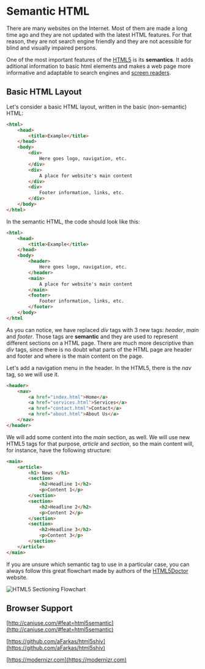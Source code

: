 # Semantic HTML


There are many websites on the Internet. Most of them are made a long time ago and they are not updated with the latest HTML features. For that reason, they are not search engine friendly and they are not acessible for blind and visually impaired persons.

One of the most important features of the [HTML5](https://en.wikipedia.org/wiki/HTML5) is its **semantics**. It adds aditional information to basic html elements and makes a web page more informative and adaptable to search engines and [screen readers](https://en.wikipedia.org/wiki/Screen_reader).

## Basic HTML Layout

Let's consider a basic HTML layout, written in the basic (non-semantic) HTML:
``` HTML
<html>
    <head>
        <title>Example</title>
    </head>
    <body>
        <div>
            Here goes logo, navigation, etc. 
        </div>
        <div>
            A place for website's main content 
        </div>
        <div>
            Footer information, links, etc.
        </div>
    </body>
</html>
```
In the semantic HTML, the code should look like this:
``` HTML
<html>
    <head>
        <title>Example</title>
    </head>
    <body>
        <header>
            Here goes logo, navigation, etc. 
        </header>
        <main>
            A place for website's main content 
        </main>
        <footer>
            Footer information, links, etc.
        </footer>
    </body>
</html
```
As you can notice, we have replaced *div* tags with 3 new tags: *header*, *main* and *footer*. Those tags are **semantic** and they are used to represent different sections on a HTML page. There are much more descriptive than *div* tags, since there is no doubt what parts of the HTML page are header and footer and where is the main content on the page.

Let's add a navigation menu in the header. In the HTML5, there is the *nav* tag, so we will use it.

``` HTML
<header>
    <nav>
        <a href="index.html">Home</a>
        <a href="services.html">Services</a>
        <a href="contact.html">Contact</a>
        <a href="about.html">About Us</a>            
    </nav> 
</header>
```
We will add some content into the *main* section, as well. We will use new HTML5 tags for that purpose, *article* and *section*, so the main content will, for instance, have the following structure:

``` HTML
<main>
    <article>
        <h1> News </h1>
        <section>
            <h2>Headline 1</h2>
            <p>Content 1</p>
        </section>
        <section>
            <h2>Headline 2</h2>
            <p>Content 2</p>
        </section>
        <section>
            <h2>Headline 3</h2>
            <p>Content 3</p>
        </section>        
    </article>
</main>
```
If you are unsure which semantic tag to use in a particular case, you can always follow this great flowchart made by authors of the [HTML5Doctor](http://html5doctor.com) website.

![HTML5 Sectioning Flowchart](http://html5doctor.com/downloads/h5d-sectioning-flowchart.png)


## Browser Support

[http://caniuse.com/#feat=html5semantic](http://caniuse.com/#feat=html5semantic)

[https://github.com/aFarkas/html5shiv](https://github.com/aFarkas/html5shiv)

[https://modernizr.com](https://modernizr.com)